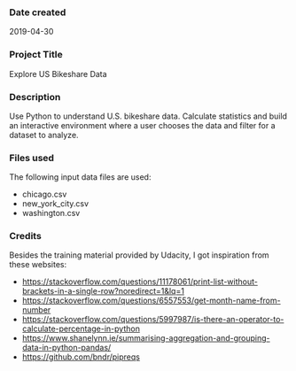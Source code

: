 ### Date created
2019-04-30

### Project Title
Explore US Bikeshare Data

### Description
Use Python to understand U.S. bikeshare data. Calculate statistics and build an interactive environment where a user chooses the data and filter for a dataset to analyze.

### Files used
The following input data files are used:
- chicago.csv
- new_york_city.csv
- washington.csv

### Credits
Besides the training material provided by Udacity, I got inspiration from these websites:
- https://stackoverflow.com/questions/11178061/print-list-without-brackets-in-a-single-row?noredirect=1&lq=1
- https://stackoverflow.com/questions/6557553/get-month-name-from-number
- https://stackoverflow.com/questions/5997987/is-there-an-operator-to-calculate-percentage-in-python
- https://www.shanelynn.ie/summarising-aggregation-and-grouping-data-in-python-pandas/
- https://github.com/bndr/pipreqs
